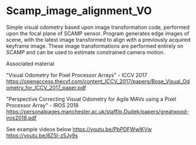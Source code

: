 # Scamp_image_alignment_VO
Simple visual odometry based upon image transformation code, performed upon the focal plane of SCAMP sensor.
Program generates edge images of scene, with the latest image transformed to align with a previously acquired keyframe image.
These image transformations are performed entirely on SCAMP and can be used to estimate constrained camera motion.

Associated material

"Visual Odometry for Pixel Processor Arrays" - ICCV 2017
https://openaccess.thecvf.com/content_ICCV_2017/papers/Bose_Visual_Odometry_for_ICCV_2017_paper.pdf

"Perspective Correcting Visual Odometry for Agile MAVs using a Pixel Processor Array" - IROS 2018
https://personalpages.manchester.ac.uk/staff/p.Dudek/papers/greatwood-iros2018.pdf

See example videos below
https://youtu.be/PbPDFWwlKVw
https://youtu.be/8Z5I-z5Jy9s

